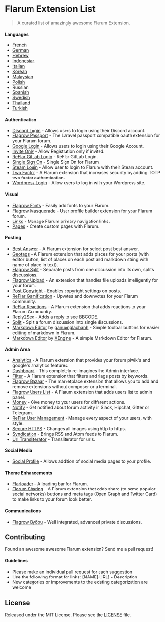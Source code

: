 # Flarum Extension List

> A curated list of amazingly awesome Flarum Extension.


#### Languages
* [French](https://github.com/milescellar/flarum-ext-french)
* [German](https://github.com/Kakifrucht/flarum-de)
* [Hebrew](https://github.com/icecore2/Flarum-hebrew)
* [Indonesian](https://github.com/realodix/flarum-ext-indonesian)
* [Italian](https://github.com/Nearata/flarum-ext-italian)
* [Korean](https://github.com/Comocozy/flarum-ext-korean)
* [Malaysian](https://github.com/ahrasis/flarum-ext-malaysian)
* [Polish](https://github.com/Veriael/flarum-polish)
* [Russian](https://gitlab.com/metastore/flarum/language/russian/flarum-core)
* [Spanish](https://github.com/FlarumES/Spanish)
* [Swedish](https://github.com/heidarKadkhoda/flarum-ext-swedish)
* [Thailand](https://github.com/brarear/flarum-ext-thai)
* [Turkish](https://github.com/enverarslan/flarum-ext-turkish)

#### Authentication
* [Discord Login](https://github.com/pnobbe/flarum-ext-oauth-discord) - Allows users to login using their Discord account.
* [Flagrow Passport](https://github.com/flagrow/passport) - The Laravel passport compatible oauth extension for your Flarum forum.
* [Google Login](https://github.com/johnhearfield/flarum-ext-oauth-google) - Allows users to login using their Google Account.
* [Invite Only](https://github.com/dav-is/flarum-ext-inviteonly) - Allow Registration only if invited.
* [ReFlar GitLab Login](https://gitlab.com/ReDevelopers/ReFlar/oauth-gitlab) - ReFlar GitLab Login.
* [Single Sign On](https://github.com/wuethrich44/flarum-ext-sso) - Single Sign On for Flarum.
* [Steam Login](https://github.com/sijad/flarum-ext-auth-steam) - Allow user to login to Flarum with their Steam account.
* [Two Factor](https://github.com/CDK2020/flarum-ext-twofactor) - A Flarum extension that increases security by adding TOTP two factor authentication.
* [Wordpress Login](https://github.com/krombox/flarum-ext-auth-wordpress) - Allow users to log in with your Wordpress site.

#### Visual
* [Flagrow Fonts](https://github.com/flagrow/fonts) - Easily add fonts to your Flarum.
* [Flagrow Masquerade](https://github.com/flagrow/masquerade) - User profile builder extension for your Flarum forum.
* [Links](https://github.com/sijad/flarum-ext-links) - Manage Flarum primary navigation links.
* [Pages](https://github.com/sijad/flarum-ext-pages) - Create custom pages with Flarum.

#### Posting
* [Best Answer](https://github.com/wiwatsrt/flarum-ext-best-answer) - A Flarum extension for select post best answer.
* [Geotags](https://github.com/avatar4eg/flarum-ext-geotags) - A Flarum extension that adds places for your posts (with editor button, list of places on each post and markdown string with name of place in text).
* [Flagrow Split](https://github.com/flagrow/split) - Separate posts from one discussion into its own, splits discussions.
* [Flagrow Upload](https://github.com/flagrow/upload) - An extension that handles file uploads intelligently for your forum.
* [Post Copyright](https://github.com/WiseClock/flarum-ext-post-copyright) - Enables copyright settings on posts.
* [ReFlar Gamification](https://gitlab.com/ReDevelopers/ReFlar/gamification) - Upvotes and downvotes for your Flarum community.
* [ReFlar Reactions](https://gitlab.com/ReDevelopers/ReFlar/reactions) - A Flarum extension that adds reactions to your Flarum Community.
* [Reply2See](https://github.com/WiseClock/flarum-ext-reply2see) - Adds a reply to see BBCODE.
* [Split](https://github.com/dav-is/flarum-ext-split) - Split a forum discussion into single discussions.
* [Markdown Editor](https://github.com/ganuonglachanh/flarum-ext-markdown-editor) by [ganuonglachanh](https://github.com/ganuonglachanh) - Simple toolbar buttons for easier editing of markdown in Flarum.
* [Markdown Editor](https://github.com/XEngine/flarum-ext-markdown-editor) by [XEngine](https://github.com/XEngine) - A simple Markdown Editor for Flarum.

#### Admin Area
* [Analytics](https://github.com/flagrow/flarum-ext-analytics) - A Flarum extension that provides your forum piwik's and google's analytics features.
* [Dashboard](https://github.com/datitisev/flarum-ext-admindashboard) - This completely re-imagines the Admin interface.
* [Filter](https://github.com/CDK2020/flarum-ext-filter) - A Flarum extension that filters and flags posts by keywords.
* [Flagrow Bazaar](https://github.com/flagrow/bazaar) - The marketplace extension that allows you to add and remove extensions without composer or a terminal.
* [Flagrow Users List](https://github.com/flagrow/users-list) - A Flarum extension that adds users list to admin panel.
* [Money](https://github.com/AntoineFr/flarum-ext-money) - Give money to your users for different actions.
* [Notify](https://github.com/manelizzard/flarum-notify) - Get notified about forum activity in Slack, Hipchat, Gitter or Telegram.
* [ReFlar User Management](https://gitlab.com/ReDevelopers/ReFlar/user-management) - Manage every aspect of your users, with style.
* [Secure HTTPS](https://github.com/dav-is/flarum-ext-securehttps) - Changes all images using http to https.
* [Syndication](https://github.com/AmauryCarrade/flarum-ext-syndication) - Brings RSS and Atom feeds to Flarum.
* [Url Transliterator](https://github.com/Avatar4eg/flarum-ext-transliterator) - Transliterator for urls.

#### Social Media
* [Social Profile](https://github.com/dav-is/flarum-ext-socialprofile) - Allows addition of social media pages to your profile.

#### Theme Enhancements
* [Flarloader](https://github.com/EnDylan/Flarloader) - A loading bar for Flarum.
* [Flarum Sharing](https://github.com/radixi0/flarum-ext-sharing) - A Flarum extension that adds share (to some popular social networks) buttons and <head> meta tags (Open Graph and Twitter Card) to make links to your forum look better.

#### Communications
* [Flagrow Byōbu](https://github.com/flagrow/byobu) - Well integrated, advanced private discussions.

## Contributing
Found an awesome awesome Flarum extension? Send me a pull request!

#### Guidelines
* Please make an individual pull request for each suggestion
* Use the following format for links: \[NAME\]\(URL\) - Description
* New categories or improvements to the existing categorization are welcome

## License
Released under the MIT License. Please see the [LICENSE](https://github.com/realodix/flarum-extension-list/blob/master/LICENSE) file.
